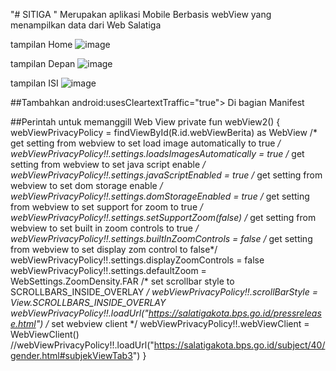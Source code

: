 "# SITIGA " 
Merupakan aplikasi Mobile Berbasis webView yang menampilkan data dari Web Salatiga

tampilan Home
![image](https://user-images.githubusercontent.com/32323599/106445028-1b016f80-64b1-11eb-8e11-b038ad5d9a5d.png)

tampilan Depan
![image](https://user-images.githubusercontent.com/32323599/106445140-3bc9c500-64b1-11eb-91a3-f934deb58df3.png)

tampilan ISI
![image](https://user-images.githubusercontent.com/32323599/106445198-4b490e00-64b1-11eb-9b95-25cab31d4d05.png)

##Tambahkan 
android:usesCleartextTraffic="true">
Di bagian Manifest 


##Perintah untuk memanggill Web View
private fun webView2() {
        webViewPrivacyPolicy = findViewById(R.id.webViewBerita) as WebView
        /* get setting from webview to set load image automatically to true */
        webViewPrivacyPolicy!!.settings.loadsImagesAutomatically = true
        /* get setting from webview to set java script enable */
        webViewPrivacyPolicy!!.settings.javaScriptEnabled = true
        /* get setting from webview to set dom storage enable */
        webViewPrivacyPolicy!!.settings.domStorageEnabled = true
        /* get setting from webview to set support for zoom to true */
        webViewPrivacyPolicy!!.settings.setSupportZoom(false)
        /* get setting from webview to set built in zoom controls to true */
        webViewPrivacyPolicy!!.settings.builtInZoomControls = false
        /* get setting from webview to set display zom control to false*/
        webViewPrivacyPolicy!!.settings.displayZoomControls = false
        webViewPrivacyPolicy!!.settings.defaultZoom = WebSettings.ZoomDensity.FAR
        /* set scrollbar style to SCROLLBARS_INSIDE_OVERLAY */
        webViewPrivacyPolicy!!.scrollBarStyle = View.SCROLLBARS_INSIDE_OVERLAY
        webViewPrivacyPolicy!!.loadUrl("https://salatigakota.bps.go.id/pressrelease.html")
        /* set webview client */
        webViewPrivacyPolicy!!.webViewClient = WebViewClient()
        //webViewPrivacyPolicy!!.loadUrl("https://salatigakota.bps.go.id/subject/40/gender.html#subjekViewTab3")
    }
